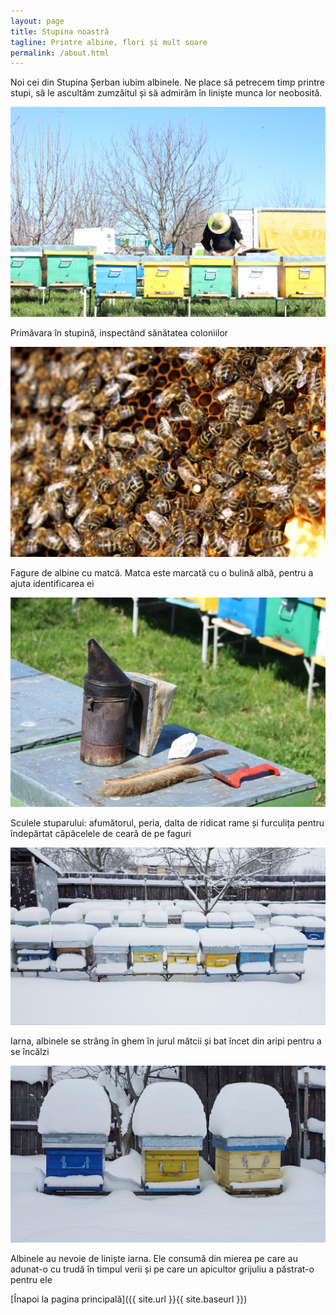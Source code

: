 ```yaml
---
layout: page
title: Stupina noastră
tagline: Printre albine, flori și mult soare
permalink: /about.html
---
```


Noi cei din Stupina Șerban iubim albinele. Ne place să petrecem timp printre stupi, să le ascultăm zumzăitul și să admirăm în liniște munca lor neobosită. 

![Stupina Șerban - Primăvara în stupină, inspectând sănătatea coloniilor](assets/stupina_vara.jpg)
<p>Primăvara în stupină, inspectând sănătatea coloniilor</p><p></p>

![Stupina Șerban - Fagure de albine cu matcă. Matca este marcată cu o bulină albă, pentru a ajuta identificarea ei](assets/matca_pe_fagure.jpg)
<p>Fagure de albine cu matcă. Matca este marcată cu o bulină albă, pentru a ajuta identificarea ei</p><p></p>

![Stupina Șerban - Sculele stuparului: afumătorul, peria, dalta de ridicat rame și furculița pentru îndepărtat căpăcelele de ceară de pe faguri](assets/scule_apicole.jpg)
<p>Sculele stuparului: afumătorul, peria, dalta de ridicat rame și furculița pentru îndepărtat căpăcelele de ceară de pe faguri</p><p></p>

![Stupina Șerban - Iarna, albinele se strâng în ghem în jurul mătcii și bat încet din aripi pentru a se încălzi](assets/iarna_1.jpg)
<p>Iarna, albinele se strâng în ghem în jurul mătcii și bat încet din aripi pentru a se încălzi</p><p></p>

![Stupina Șerban - Albinele au nevoie de liniște iarna. Ele consumă din mierea pe care au adunat-o cu trudă în timpul verii și pe care un apicultor grijuliu a păstrat-o pentru ele](assets/iarna_2.jpg)
<p>Albinele au nevoie de liniște iarna. Ele consumă din mierea pe care au adunat-o cu trudă în timpul verii și pe care un apicultor grijuliu a păstrat-o pentru ele</p><p></p>

[Înapoi la pagina principală]({{ site.url }}{{ site.baseurl }})
